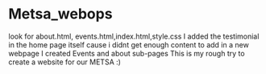# Metsa_webops
look for about.html, events.html,index.html,style.css
I added the testimonial in the home page itself cause i didnt get enough content to add in a new webpage
I created Events and about sub-pages 
This is my rough try to create a website for our METSA :)
